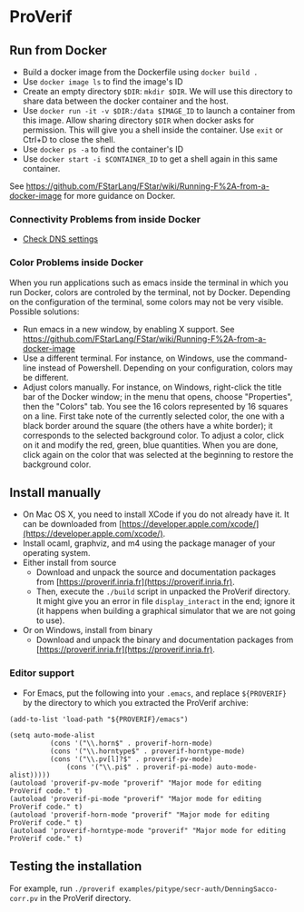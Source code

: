 # ProVerif


## Run from Docker

* Build a docker image from the Dockerfile using `docker build .`
* Use `docker image ls` to find the image's ID
* Create an empty directory `$DIR`: `mkdir $DIR`. We will use this directory to share data between the docker container and the host.
* Use `docker run -it -v $DIR:/data $IMAGE_ID` to launch a container from this image. Allow sharing directory `$DIR` when docker asks for permission.
  This will give you a shell inside the container.
  Use `exit` or Ctrl+D to close the shell.
* Use `docker ps -a` to find the container's ID
* Use `docker start -i $CONTAINER_ID` to get a shell again in this
  same container.

See https://github.com/FStarLang/FStar/wiki/Running-F%2A-from-a-docker-image
for more guidance on Docker.

### Connectivity Problems from inside Docker

- [Check DNS settings](https://docs.docker.com/engine/install/linux-postinstall/#specify-dns-servers-for-docker)

### Color Problems inside Docker

When you run applications such as emacs inside the terminal in which
you run Docker, colors are controled by the terminal, not by
Docker. Depending on the configuration of the terminal, some colors
may not be very visible.  Possible solutions:

* Run emacs in a new window, by enabling X support. See
https://github.com/FStarLang/FStar/wiki/Running-F%2A-from-a-docker-image
* Use a different terminal. For instance, on Windows, use the command-line instead of Powershell. Depending on your configuration, colors may be different.
* Adjust colors manually. For instance, on Windows, right-click the title bar of the Docker window; in the menu that opens, choose "Properties", then the "Colors" tab. You see the 16 colors represented by 16 squares on a line. First take note of the currently selected color, the one with a black border around the square (the others have a white border); it corresponds to the selected background color. To adjust a color, click on it and modify the red, green, blue quantities. When you are done, click again on the color that was selected at the beginning to restore the background color.

## Install manually

* On Mac OS X, you need to install XCode if you do not already have it. It can be downloaded from [https://developer.apple.com/xcode/](https://developer.apple.com/xcode/).
* Install ocaml, graphviz, and m4 using the package manager of your operating system.
* Either install from source
    * Download and unpack the source and documentation packages from [https://proverif.inria.fr](https://proverif.inria.fr).
    * Then, execute the `./build` script in unpacked the ProVerif directory. It might give you an error in file `display_interact` in the end; ignore it (it happens when building a graphical simulator that we are not going to use).
* Or on Windows, install from binary
    * Download and unpack the binary and documentation packages from [https://proverif.inria.fr](https://proverif.inria.fr).

### Editor support

* For Emacs, put the following into your `.emacs`, and replace `${PROVERIF}`
  by the directory to which you extracted the ProVerif archive:
```
(add-to-list 'load-path "${PROVERIF}/emacs")

(setq auto-mode-alist
	      (cons '("\\.horn$" . proverif-horn-mode) 
	      (cons '("\\.horntype$" . proverif-horntype-mode) 
	      (cons '("\\.pv[l]?$" . proverif-pv-mode) 
              (cons '("\\.pi$" . proverif-pi-mode) auto-mode-alist)))))
(autoload 'proverif-pv-mode "proverif" "Major mode for editing ProVerif code." t)
(autoload 'proverif-pi-mode "proverif" "Major mode for editing ProVerif code." t)
(autoload 'proverif-horn-mode "proverif" "Major mode for editing ProVerif code." t)
(autoload 'proverif-horntype-mode "proverif" "Major mode for editing ProVerif code." t)

```

## Testing the installation

For example, run `./proverif examples/pitype/secr-auth/DenningSacco-corr.pv`
in the ProVerif directory. 
